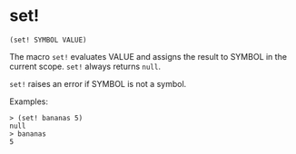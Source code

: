 # set!

`(set! SYMBOL VALUE)`

The macro `set!` evaluates VALUE and assigns the result to SYMBOL in
the current scope. `set!` always returns `null`.

`set!` raises an error if SYMBOL is not a symbol.

Examples:

    > (set! bananas 5)
    null
    > bananas
    5
